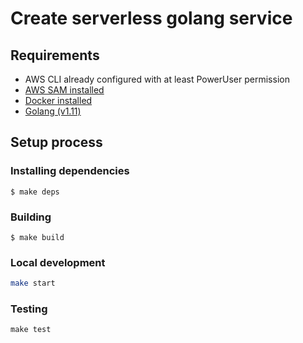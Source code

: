 # Create serverless golang service

## Requirements

* AWS CLI already configured with at least PowerUser permission
* [AWS SAM installed](https://docs.aws.amazon.com/lambda/latest/dg/serverless_app.html)
* [Docker installed](https://www.docker.com/community-edition)
* [Golang (v1.11)](https://golang.org)

## Setup process

### Installing dependencies

```shell
$ make deps
```

### Building

```shell
$ make build
```

### Local development

```bash
make start
```

### Testing

```shell
make test
```
